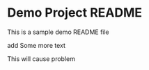 # Demo Project README

This is a sample demo README file


add Some 
more text


This will cause problem
